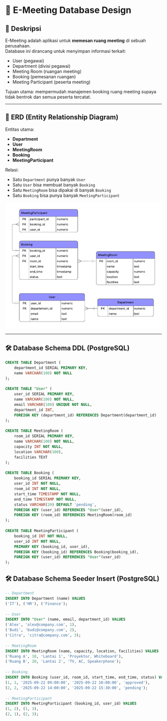# 🏢 E-Meeting Database Design

## 📌 Deskripsi
E-Meeting adalah aplikasi untuk **memesan ruang meeting** di sebuah perusahaan.  
Database ini dirancang untuk menyimpan informasi terkait:
- User (pegawai)
- Department (divisi pegawai)
- Meeting Room (ruangan meeting)
- Booking (pemesanan ruangan)
- Meeting Participant (peserta meeting)

Tujuan utama: mempermudah manajemen booking ruang meeting supaya tidak bentrok dan semua peserta tercatat.

---

## 📂 ERD (Entity Relationship Diagram)

Entitas utama:
- **Department**
- **User**
- **MeetingRoom**
- **Booking**
- **MeetingParticipant**

Relasi:
- Satu `Department` punya banyak `User`
- Satu `User` bisa membuat banyak `Booking`
- Satu `MeetingRoom` bisa dipakai di banyak `Booking`
- Satu `Booking` bisa punya banyak `MeetingParticipant`

*![ERD E-Meeting](ERD_Tugas_E_Meeting.png)*

---

## 🛠️ Database Schema DDL (PostgreSQL)

```sql
CREATE TABLE Department (
    department_id SERIAL PRIMARY KEY,
    name VARCHAR(100) NOT NULL
);

CREATE TABLE "User" (
    user_id SERIAL PRIMARY KEY,
    name VARCHAR(100) NOT NULL,
    email VARCHAR(100) UNIQUE NOT NULL,
    department_id INT,
    FOREIGN KEY (department_id) REFERENCES Department(department_id)
);

CREATE TABLE MeetingRoom (
    room_id SERIAL PRIMARY KEY,
    name VARCHAR(100) NOT NULL,
    capacity INT NOT NULL,
    location VARCHAR(100),
    facilities TEXT
);

CREATE TABLE Booking (
    booking_id SERIAL PRIMARY KEY,
    user_id INT NOT NULL,
    room_id INT NOT NULL,
    start_time TIMESTAMP NOT NULL,
    end_time TIMESTAMP NOT NULL,
    status VARCHAR(20) DEFAULT 'pending',
    FOREIGN KEY (user_id) REFERENCES "User"(user_id),
    FOREIGN KEY (room_id) REFERENCES MeetingRoom(room_id)
);

CREATE TABLE MeetingParticipant (
    booking_id INT NOT NULL,
    user_id INT NOT NULL,
    PRIMARY KEY (booking_id, user_id),
    FOREIGN KEY (booking_id) REFERENCES Booking(booking_id),
    FOREIGN KEY (user_id) REFERENCES "User"(user_id)
);
```


## 🛠️ Database Schema Seeder Insert (PostgreSQL)
```sql
-- Department
INSERT INTO Department (name) VALUES 
('IT'), ('HR'), ('Finance');

-- User
INSERT INTO "User" (name, email, department_id) VALUES
('Alex', 'alex@company.com', 1),
('Budi', 'budi@company.com', 2),
('Citra', 'citra@company.com', 3);

-- MeetingRoom
INSERT INTO MeetingRoom (name, capacity, location, facilities) VALUES
('Ruang A', 10, 'Lantai 1', 'Proyektor, Whiteboard'),
('Ruang B', 20, 'Lantai 2', 'TV, AC, Speakerphone');

-- Booking
INSERT INTO Booking (user_id, room_id, start_time, end_time, status) VALUES
(1, 1, '2025-09-22 09:00:00', '2025-09-22 10:00:00', 'approved'),
(2, 2, '2025-09-22 14:00:00', '2025-09-22 15:30:00', 'pending');

-- MeetingParticipant
INSERT INTO MeetingParticipant (booking_id, user_id) VALUES
(1, 2), (1, 3),
(2, 1), (2, 3);
```

